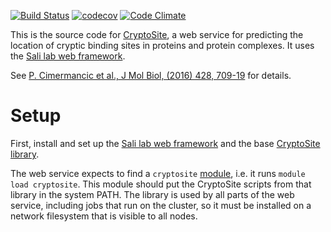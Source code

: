 [![Build Status](https://github.com/salilab/cryptosite-web/workflows/build/badge.svg?branch=master)](https://github.com/salilab/cryptosite-web/actions?query=workflow%3Abuild)
[![codecov](https://codecov.io/gh/salilab/cryptosite-web/branch/master/graph/badge.svg)](https://codecov.io/gh/salilab/cryptosite-web)
[![Code Climate](https://codeclimate.com/github/salilab/cryptosite-web/badges/gpa.svg)](https://codeclimate.com/github/salilab/cryptosite-web)

This is the source code for [CryptoSite](https://salilab.org/cryptosite/), a web
service for predicting the location of cryptic binding sites in proteins and
protein complexes.
It uses the [Sali lab web framework](https://github.com/salilab/saliweb/).

See [P. Cimermancic et al., J Mol Biol, (2016) 428, 709-19](https://www.ncbi.nlm.nih.gov/pubmed/26854760) for details.

# Setup

First, install and set up the
[Sali lab web framework](https://github.com/salilab/saliweb/) and the
base [CryptoSite library](https://github.com/salilab/cryptosite/).

The web service expects to find a `cryptosite` [module](http://modules.sourceforge.net/),
i.e. it runs `module load cryptosite`. This module should put the CryptoSite
scripts from that library in the system PATH. The library is used by all
parts of the web service, including jobs that run on the cluster, so it must be
installed on a network filesystem that is visible to all nodes.

